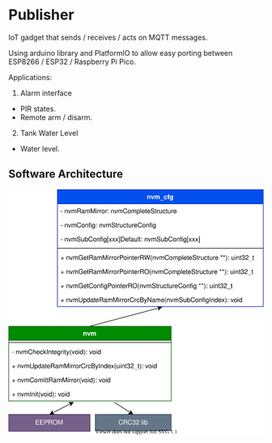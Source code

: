 # Publisher

IoT gadget that sends / receives / acts on MQTT messages.

Using arduino library and PlatformIO to allow easy porting between ESP8266 / ESP32 / Raspberry Pi Pico.

Applications:

1. Alarm interface
* PIR states.
* Remote arm / disarm.

2. Tank Water Level
* Water level.

## Software Architecture
![Software Architecture](architecture.svg "Software Architecture")
